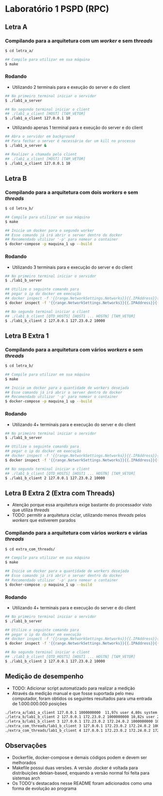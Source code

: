 # Laboratório 1 PSPD (RPC)
## Letra A
### Compilando para a arquitetura com um _worker_ e sem _threads_

```bash
$ cd letra_a/

## Compile para utilizar em sua máquina
$ make
```

### Rodando
- Utilizando 2 terminais para e exeução do server e do client

```bash
## No primeiro terminal iniciar o servidor
$ ./lab1_a_server

## No segundo terminal iniciar o client
## ./lab1_a_client [HOST] [TAM_VETOR]
$ ./lab1_a_client 127.0.0.1 10
```

- Utilizando apenas 1 terminal para e exeução do server e do client

```bash
## Abra o servidor em background
## Para fechar o server é necessário dar um kill no processo
$ ./lab1_a_server &

## Realizer a chamada pelo client
## ./lab1_a_client [HOST] [TAM_VETOR]
$ ./lab1_a_client 127.0.0.1 10
```

## Letra B
### Compilando para a arquitetura com dois _workers_ e sem _threads_

```bash
$ cd letra_b/

## Compile para utilizar em sua máquina
$ make

## Inicie um docker para o segundo worker
## Esse comando já irá abrir o server dentro do docker
## Recomendado utilizar '-p' para nomear o container
$ docker-compose -p maquina_1 up --build
```

### Rodando
- Utilizando 3 terminais para e execução do server e do client

```bash
## No primeiro terminal iniciar o servidor
$ ./lab1_b_server

## Utilize o seguinte comando para
## pegar o ip do docker em execução
## docker inspect -f '{{range.NetworkSettings.Networks}}{{.IPAddress}}{{end}}' [NOME CONTAINER]_rpcserver_1
$ docker inspect -f '{{range.NetworkSettings.Networks}}{{.IPAddress}}{{end}}' maquina_1_rpcserver_1

## No segundo terminal iniciar o client
## ./lab1_b_client [QTD_HOSTS] [HOST1 ... HOSTN] [TAM_VETOR]
$ ./lab1_b_client 2 127.0.0.1 127.23.0.2 10000
```

## Letra B Extra 1
### Compilando para a arquitetura com vários _workers_ e sem _threads_

```bash
$ cd letra_b/

## Compile para utilizar em sua máquina
$ make

## Inicie um docker para a quantidade de workers desejada
## Esse comando já irá abrir o server dentro do docker
## Recomendado utilizar '-p' para nomear o container
$ docker-compose -p maquina_1 up --build
```

### Rodando
- Utilizando 4+ terminais para e execução do server e do client

```bash
## No primeiro terminal iniciar o servidor
$ ./lab1_b_server

## Utilize o seguinte comando para
## pegar o ip do docker em execução
## docker inspect -f '{{range.NetworkSettings.Networks}}{{.IPAddress}}{{end}}' [NOME CONTAINER]_rpcserver_1
$ docker inspect -f '{{range.NetworkSettings.Networks}}{{.IPAddress}}{{end}}' maquina_1_rpcserver_1

## No segundo terminal iniciar o client
## ./lab1_b_client [QTD_HOSTS] [HOST1 ... HOSTN] [TAM_VETOR]
$ ./lab1_b_client 2 127.0.0.1 127.23.0.2 10000
```

## Letra B Extra 2 (Extra com Threads)
- Atenção porque essa arquitetura exige bastante do processador visto que utiliza _threads_
- TODO: permitir a arquitetura ciclar, utilizando menos _threads_ pelos _workers_ que estiverem parados

### Compilando para a arquitetura com vários _workers_ e várias _threads_

```bash
$ cd extra_com_threads/

## Compile para utilizar em sua máquina
$ make

## Inicie um docker para a quantidade de workers desejada
## Esse comando já irá abrir o server dentro do docker
## Recomendado utilizar '-p' para nomear o container
$ docker-compose -p maquina_1 up --build
```

### Rodando
- Utilizando 4+ terminais para e execução do server e do client

```bash
## No primeiro terminal iniciar o servidor
$ ./lab1_b_server

## Utilize o seguinte comando para
## pegar o ip do docker em execução
## docker inspect -f '{{range.NetworkSettings.Networks}}{{.IPAddress}}{{end}}' [NOME CONTAINER]_rpcserver_1
$ docker inspect -f '{{range.NetworkSettings.Networks}}{{.IPAddress}}{{end}}' maquina_1_rpcserver_1

## No segundo terminal iniciar o client
## ./lab1_b_client [QTD_HOSTS] [HOST1 ... HOSTN] [TAM_VETOR]
$ ./lab1_b_client 2 127.0.0.1 127.23.0.2 10000
```

## Medição de desempenho
- TODO: Adicionar script automatizado para realizar a medição
- Através da medição manual e que fosse suportada pelo meu computador, foram obtidos os seguintes resultados para uma entrada de 1.000.000.000 posições

```bash
./letra_a/lab1_a_client 127.0.0.1 1000000000  11,97s user 4,80s system 69% cpu 24,235 total (killed)
./letra_b/lab1_b_client 2 127.0.0.1 172.23.0.2 1000000000 10,82s user 2,09s system 65% cpu 19,791 total
./letra_b/lab1_b_client 3 127.0.0.1 172.23.0.2 172.24.0.2 1000000000 10,77s user 2,01s system 63% cpu 20,248 total
./extra_com_threads/lab1_b_client 3 127.0.0.1 172.23.0.2 172.24.0.2 1000000000 17,73s user 5,14s system 197% cpu 11,566 total
./extra_com_threads/lab1_b_client 4 127.0.0.1 172.23.0.2 172.24.0.2 172.25.0.2 1000000000 19,61s user 6,59s system 229% cpu 11,390 total
```

## Observações
- Dockerfile, docker-compose e demais códigos podem e devem ser melhorados
- Makefile possui duas versões. A versão .docker é voltada para distribuições debian-based, enquando a versão normal foi feita para sistemas arch
- Os TODO's destacados nesse README foram adicionados como uma forma de evolução ao programa
